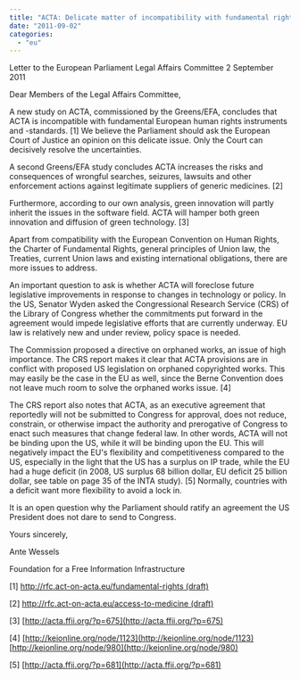 ```yaml
---
title: "ACTA: Delicate matter of incompatibility with fundamental rights"
date: "2011-09-02"
categories: 
  - "eu"
---
```


Letter to the European Parliament Legal Affairs Committee 2 September 2011

Dear Members of the Legal Affairs Committee,

A new study on ACTA, commissioned by the Greens/EFA, concludes that ACTA is incompatible with fundamental European human rights instruments and -standards. \[1\] We believe the Parliament should ask the European Court of Justice an opinion on this delicate issue. Only the Court can decisively resolve the uncertainties.

A second Greens/EFA study concludes ACTA increases the risks and consequences of wrongful searches, seizures, lawsuits and other enforcement actions against legitimate suppliers of generic medicines. \[2\]

Furthermore, according to our own analysis, green innovation will partly inherit the issues in the software field. ACTA will hamper both green innovation and diffusion of green technology. \[3\]

Apart from compatibility with the European Convention on Human Rights, the Charter of Fundamental Rights, general principles of Union law, the Treaties, current Union laws and existing international obligations, there are more issues to address.

An important question to ask is whether ACTA will foreclose future legislative improvements in response to changes in technology or policy. In the US, Senator Wyden asked the Congressional Research Service (CRS) of the Library of Congress whether the commitments put forward in the agreement would impede legislative efforts that are currently underway. EU law is relatively new and under review, policy space is needed.

The Commission proposed a directive on orphaned works, an issue of high importance. The CRS report makes it clear that ACTA provisions are in conflict with proposed US legislation on orphaned copyrighted works. This may easily be the case in the EU as well, since the Berne Convention does not leave much room to solve the orphaned works issue. \[4\]

The CRS report also notes that ACTA, as an executive agreement that reportedly will not be submitted to Congress for approval, does not reduce, constrain, or otherwise impact the authority and prerogative of Congress to enact such measures that change federal law. In other words, ACTA will not be binding upon the US, while it will be binding upon the EU. This will negatively impact the EU's flexibility and competitiveness compared to the US, especially in the light that the US has a surplus on IP trade, while the EU had a huge deficit (in 2008, US surplus 68 billion dollar, EU deficit 25 billion dollar, see table on page 35 of the INTA study). \[5\] Normally, countries with a deficit want more flexibility to avoid a lock in.

It is an open question why the Parliament should ratify an agreement the US President does not dare to send to Congress.

Yours sincerely,

Ante Wessels

Foundation for a Free Information Infrastructure

\[1\] [http://rfc.act-on-acta.eu/fundamental-rights (draft)](http://rfc.act-on-acta.eu/fundamental-rights)

\[2\] [http://rfc.act-on-acta.eu/access-to-medicine (draft)](http://rfc.act-on-acta.eu/access-to-medicine)

\[3\] [http://acta.ffii.org/?p=675](http://acta.ffii.org/?p=675)

\[4\] [http://keionline.org/node/1123](http://keionline.org/node/1123) [http://keionline.org/node/980](http://keionline.org/node/980)

\[5\] [http://acta.ffii.org/?p=681](http://acta.ffii.org/?p=681)
